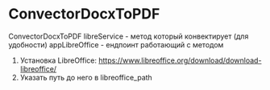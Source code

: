 # ConvectorDocxToPDF
ConvectorDocxToPDF
libreService - метод который конвектирует (для удобности)
appLibreOffice - ендпоинт работающий с методом 
1) Установка LibreOffice: https://www.libreoffice.org/download/download-libreoffice/
2) Указать путь до него в libreoffice_path